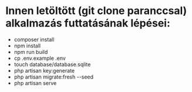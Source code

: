 # Innen letöltött (git clone paranccsal) alkalmazás futtatásának lépései:

- composer install
- npm install
- npm run build
- cp .env.example .env
- touch database/database.sqlite
- php artisan key:generate
- php artisan migrate:fresh --seed
- php artisan serve
